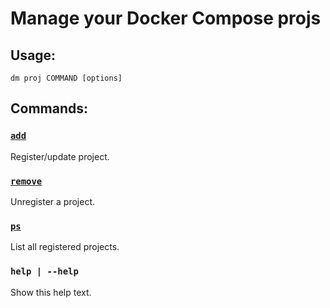 # Manage your Docker Compose projs

## Usage:
`dm proj COMMAND [options]`

## Commands:
### [`add`](proj_add.md)
Register/update project.

### [`remove`](proj_remove.md)
Unregister a project.

### [`ps`](proj_ps.md)
List all registered projects.

### `help | --help`
Show this help text.
